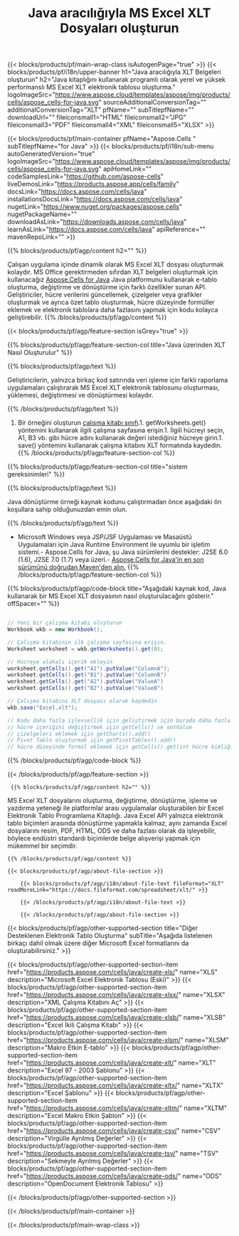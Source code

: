 ﻿---
title: Java aracılığıyla MS Excel XLT Dosyaları oluşturun 
url: /tr/java/create-xlt/ 
description: Java XLT belgeleri oluşturmak için örnek kod. Java tabanlı masaüstü veya web uygulamasında MS Excel XLT dosyaları oluşturmak için bu kodu kullanın.
---
{{< blocks/products/pf/main-wrap-class isAutogenPage="true" >}}
{{< blocks/products/pf/i18n/upper-banner h1="Java aracılığıyla XLT Belgeleri oluşturun" h2="Java kitaplığını kullanarak programlı olarak yerel ve yüksek performanslı MS Excel XLT elektronik tablosu oluşturma." logoImageSrc="https://www.aspose.cloud/templates/aspose/img/products/cells/aspose_cells-for-java.svg" sourceAdditionalConversionTag="" additionalConversionTag="XLT" pfName="" subTitlepfName="" downloadUrl="" fileiconsmall1="HTML" fileiconsmall2="JPG" fileiconsmall3="PDF" fileiconsmall4="XML" fileiconsmall5="XLSX" >}}

{{< blocks/products/pf/main-container pfName="Aspose.Cells " subTitlepfName="for Java" >}}
{{< blocks/products/pf/i18n/sub-menu autoGeneratedVersion="true" logoImageSrc="https://www.aspose.cloud/templates/aspose/img/products/cells/aspose_cells-for-java.svg" apiHomeLink="" codeSamplesLink="https://github.com/aspose-cells" liveDemosLink="https://products.aspose.app/cells/family" docsLink="https://docs.aspose.com/cells/java" installationsDocsLink="https://docs.aspose.com/cells/java" nugetLink="https://www.nuget.org/packages/aspose.cells" nugetPackageName="" downloadAsLink="https://downloads.aspose.com/cells/java" learnAsLink="https://docs.aspose.com/cells/java" apiReference="" mavenRepoLink="" >}}

{{% blocks/products/pf/agp/content h2="" %}}

 Çalışan uygulama içinde dinamik olarak MS Excel XLT dosyası oluşturmak kolaydır. MS Office gerektirmeden sıfırdan XLT belgeleri oluşturmak için kullanacağız
 [Aspose.Cells for Java](https://products.aspose.com/cells/java) 
 Java platformunu kullanarak e-tablo oluşturma, değiştirme ve dönüştürme için farklı özellikler sunan API. Geliştiriciler, hücre verilerini güncellemek, çizelgeler veya grafikler oluşturmak ve ayrıca özet tablo oluşturmak, hücre düzeyinde formüller eklemek ve elektronik tablolara daha fazlasını yapmak için kodu kolayca geliştirebilir.
{{% /blocks/products/pf/agp/content %}}

{{< blocks/products/pf/agp/feature-section isGrey="true" >}}

{{% blocks/products/pf/agp/feature-section-col title="Java üzerinden XLT Nasıl Oluşturulur" %}}

{{% blocks/products/pf/agp/text %}}

 Geliştiricilerin, yalnızca birkaç kod satırında veri işleme için farklı raporlama uygulamaları çalıştırarak MS Excel XLT elektronik tablosunu oluşturması, yüklemesi, değiştirmesi ve dönüştürmesi kolaydır.

{{% /blocks/products/pf/agp/text %}}

1. Bir örneğini oluşturun [çalışma kitabı sınıfı](https://reference.aspose.com/cells/java/com.aspose.cells/Workbook).1. getWorksheets.get() yöntemini kullanarak ilgili çalışma sayfasına erişin.1. İlgili hücreyi seçin, A1, B3 vb. gibi hücre adını kullanarak değeri istediğiniz hücreye girin.1. save() yöntemini kullanarak çalışma kitabını XLT formatında kaydedin.
{{% /blocks/products/pf/agp/feature-section-col %}}

{{% blocks/products/pf/agp/feature-section-col title="sistem gereksinimleri" %}}

{{% blocks/products/pf/agp/text %}}

Java dönüştürme örneği kaynak kodunu çalıştırmadan önce aşağıdaki ön koşullara sahip olduğunuzdan emin olun.  

{{% /blocks/products/pf/agp/text %}}

- Microsoft Windows veya JSP/JSF Uygulaması ve Masaüstü Uygulamaları için Java Runtime Environment ile uyumlu bir işletim sistemi.- Aspose.Cells for Java, şu Java sürümlerini destekler: J2SE 6.0 (1.6), J2SE 7.0 (1.7) veya üzeri.- [Aspose.Cells for Java'in en son sürümünü doğrudan Maven'den alın.](https://docs.aspose.com/cells/java/installation/) 
{{% /blocks/products/pf/agp/feature-section-col %}}

{{% blocks/products/pf/agp/code-block title="Aşağıdaki kaynak kod, Java kullanarak bir MS Excel XLT dosyasının nasıl oluşturulacağını gösterir." offSpacer="" %}}

```cs

// Yeni bir çalışma kitabı oluşturun
Workbook wkb = new Workbook();

// Çalışma kitabının ilk çalışma sayfasına erişin.
Worksheet worksheet = wkb.getWorksheets().get(0);

// Hücreye alakalı içerik ekleyin
worksheet.getCells().get("A1").putValue("ColumnA");
worksheet.getCells().get("B1").putValue("ColumnB")
worksheet.getCells().get("A2").putValue("ValueA")
worksheet.getCells().get("B2").putValue("ValueB")

// Çalışma kitabını XLT dosyası olarak kaydedin
wkb.save("Excel.xlt"); 

// Kodu daha fazla işlevsellik için geliştirmek için burada daha fazla işlev var
// hücre içeriğini değiştirmek için getCells() ve setValue
// çizelgeleri eklemek için getCharts().add()
// Pivot Tablo oluşturmak için getPivotTables().add()
// hücre düzeyinde formül eklemek için getCells().get(int hücre kimliği).setFormula


```

{{% /blocks/products/pf/agp/code-block %}}

{{< /blocks/products/pf/agp/feature-section >}}

<!-- aboutfile Starts -->

     
     {{% blocks/products/pf/agp/content h2="" %}}

 MS Excel XLT dosyalarını oluşturma, değiştirme, dönüştürme, işleme ve yazdırma yeteneği ile platformlar arası uygulamalar oluşturabilen bir Excel Elektronik Tablo Programlama Kitaplığı. Java Excel API yalnızca elektronik tablo biçimleri arasında dönüştürme yapmakla kalmaz, aynı zamanda Excel dosyalarını resim, PDF, HTML, ODS ve daha fazlası olarak da işleyebilir, böylece endüstri standardı biçimlerde belge alışverişi yapmak için mükemmel bir seçimdir.



    {{% /blocks/products/pf/agp/content %}}

    {{< blocks/products/pf/agp/about-file-section >}}

        {{< blocks/products/pf/agp/i18n/about-file-text fileFormat="XLT" readMoreLink="https://docs.fileformat.com/spreadsheet/xlt/" >}}

        {{< /blocks/products/pf/agp/i18n/about-file-text >}}

        {{< /blocks/products/pf/agp/about-file-section >}}

          

<!-- aboutfile Ends -->

{{< blocks/products/pf/agp/other-supported-section title="Diğer Desteklenen Elektronik Tablo Oluşturma" subTitle="Aşağıda listelenen birkaçı dahil olmak üzere diğer Microsoft Excel formatlarını da oluşturabilirsiniz." >}}

{{< blocks/products/pf/agp/other-supported-section-item href="https://products.aspose.com/cells/java/create-xls/" name="XLS" description="Microsoft Excel Elektronik Tablosu (Eski)" >}} 
{{< blocks/products/pf/agp/other-supported-section-item href="https://products.aspose.com/cells/java/create-xlsx/" name="XLSX" description="XML Çalışma Kitabını Aç" >}} 
{{< blocks/products/pf/agp/other-supported-section-item href="https://products.aspose.com/cells/java/create-xlsb/" name="XLSB" description="Excel İkili Çalışma Kitabı" >}} 
{{< blocks/products/pf/agp/other-supported-section-item href="https://products.aspose.com/cells/java/create-xlsm/" name="XLSM" description="Makro Etkin E-tablo" >}} 
{{< blocks/products/pf/agp/other-supported-section-item href="https://products.aspose.com/cells/java/create-xlt/" name="XLT" description="Excel 97 - 2003 Şablonu" >}} 
{{< blocks/products/pf/agp/other-supported-section-item href="https://products.aspose.com/cells/java/create-xltx/" name="XLTX" description="Excel Şablonu" >}} 
{{< blocks/products/pf/agp/other-supported-section-item href="https://products.aspose.com/cells/java/create-xltm/" name="XLTM" description="Excel Makro Etkin Şablon" >}} 
{{< blocks/products/pf/agp/other-supported-section-item href="https://products.aspose.com/cells/java/create-csv/" name="CSV" description="Virgülle Ayrılmış Değerler" >}} 
{{< blocks/products/pf/agp/other-supported-section-item href="https://products.aspose.com/cells/java/create-tsv/" name="TSV" description="Sekmeyle Ayrılmış Değerler" >}} 
{{< blocks/products/pf/agp/other-supported-section-item href="https://products.aspose.com/cells/java/create-ods/" name="ODS" description="OpenDocument Elektronik Tablosu" >}} 

{{< /blocks/products/pf/agp/other-supported-section >}}

{{< /blocks/products/pf/main-container >}}
    
{{< /blocks/products/pf/main-wrap-class >}}
